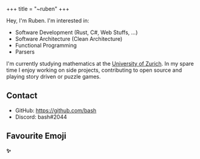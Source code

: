 +++
title = "~ruben"
+++

Hey, I'm Ruben. I'm interested in:
* Software Development (Rust, C#, Web Stuffs, ...)
* Software Architecture (Clean Architecture)
* Functional Programming
* Parsers

I'm currently studying mathematics at the [University of Zurich][UZH].
In my spare time I enjoy working on side projects, contributing to open source and playing
story driven or puzzle games.

## Contact
* GitHub: <https://github.com/bash>
* Discord: bash#2044

## Favourite Emoji
<strong class="emoji">✨</strong>


[UZH]: https://www.uzh.ch/
